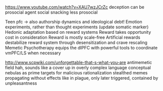---
---

https://www.youtube.com/watch?v=XAU7wzJCrZc
deception can be prosocial
agent social snacking less prosocial

Teen pfc -> also authorship dynamics and ideological debt!
Emotion experiments, rather than thought experiments (update somatic marker)
Hedonic adaptation based on reward systems
Reward takes opportunity cost in consideration
Reward is mostly scale-free
Artificial rewards destabilize reward system through desensitization and crave rescaling
Memetic Psychotherapy equips the dlPFC with powerful tools to coordinate vmPFC/LS when necessary

http://www.scpwiki.com/unforgettable-that-s-what-you-are
antimemetic field hah, sounds like a cover up in overly complex language
conceptual nebulas as prime targets for malicious rationalization
stealthed memes propagating without effects like in plague, only later triggered, contained by unpleasantness